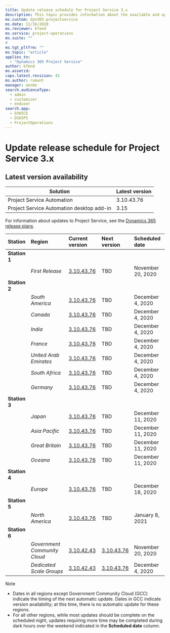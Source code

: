 ```yaml
---
title: Update release schedule for Project Service 3.x
description: This topic provides information about the available and upcoming releases of Dynamics 365 Project Service Automation.
ms.custom: dyn365-projectservice
ms.date: 11/16/2020
ms.reviewer: kfend
ms.service: project-operations
ms.suite: ""
#
ms.tgt_pltfrm: ""
ms.topic: "article"
applies_to: 
  - "Dynamics 365 Project Service"
author: kfend
ms.assetid: 
caps.latest.revision: 42
ms.author: rumant
manager: annbe
search.audienceType: 
  - admin
  - customizer
  - enduser
search.app: 
  - D365CE
  - D365PS
  - ProjectOperations
---
```


# Update release schedule for Project Service 3.x

## Latest version availability

| Solution  | Latest version |
|-------|----|
| Project Service Automation    | 3.10.43.76 |
| Project Service Automation desktop add-in                | 3.15          |

For information about updates to Project Service, see the [Dynamics 365 release plans](https://docs.microsoft.com/dynamics365/release-plans/). 

| Station  | Region | Current version | Next version |  Scheduled date
| :---   | :---   | :---   | :---   |:---   |         
|<strong>Station 1</strong> | |  |  | |
| | <i>First Release</i> | [3.10.43.76](whats-new-ur-25.md) | TBD | November 20, 2020
|<strong>Station 2</strong> | |  |  | |
| | <i>South America</i> | [3.10.43.76](whats-new-ur-25.md) | TBD | December 4, 2020
| | <i>Canada</i> | [3.10.43.76](whats-new-ur-25.md) | TBD | December 4, 2020
| | <i>India</i> | [3.10.43.76](whats-new-ur-25.md) | TBD | December 4, 2020
| | <i>France</i> | [3.10.43.76](whats-new-ur-25.md) | TBD | December 4, 2020
| | <i>United Arab Emirates</i> | [3.10.43.76](whats-new-ur-25.md) | TBD | December 4, 2020
| | <i>South Africa</i> | [3.10.43.76](whats-new-ur-25.md) | TBD | December 4, 2020
| | <i>Germany</i> | [3.10.43.76](whats-new-ur-25.md) | TBD | December 4, 2020
|<strong>Station 3</strong> | |  |  | |
| | <i>Japan</i> | [3.10.43.76](whats-new-ur-25.md) | TBD | December 11, 2020
| | <i>Asia Pacific</i> | [3.10.43.76](whats-new-ur-25.md) | TBD | December 11, 2020
| | <i>Great Britain</i> | [3.10.43.76](whats-new-ur-25.md) | TBD | December 11, 2020
| | <i>Oceana</i> | [3.10.43.76](whats-new-ur-25.md) | TBD | December 11, 2020
|<strong>Station 4</strong> | |  |  | |
| | <i>Europe</i> | [3.10.43.76](whats-new-ur-25.md) | TBD | December 18, 2020
|<strong>Station 5</strong> | |  |  | |
| | <i>North America</i> | [3.10.43.76](whats-new-ur-25.md) | TBD | January 8, 2021
|<strong>Station 6</strong> | |  |  | |
| | <i>Government Community Cloud</i> |[3.10.42.43](whats-new-ur-24.md) | [3.10.43.76](whats-new-ur-25.md) | November 20, 2020
| | <i>Dedicated Scale Groups</i> |[3.10.42.43](whats-new-ur-24.md) | [3.10.43.76](whats-new-ur-25.md) | December 4, 2020

>[!Note]
> - Dates in all regions except Government Community Cloud (GCC) indicate the timing of the next automatic update. Dates in GCC indicate version availability; at this time, there is no automatic update for these regions.
> - For all other regions, while most updates should be complete on the scheduled night, updates requiring more time may be completed during dark hours over the weekend indicated in the **Scheduled date** column.

